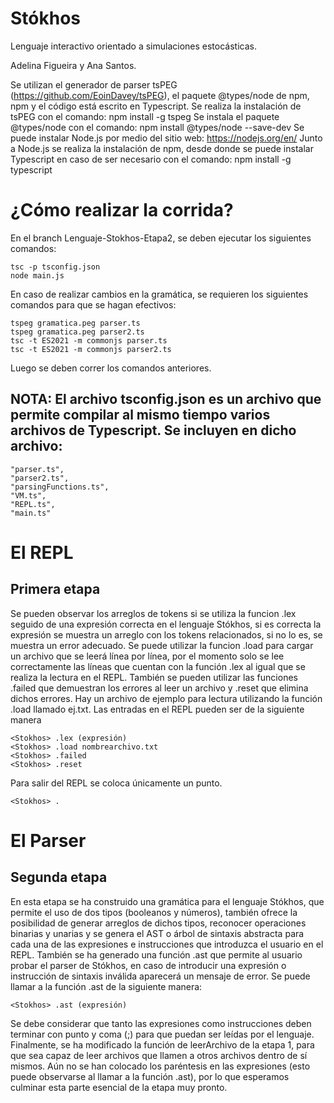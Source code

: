 # Stókhos
Lenguaje interactivo orientado a simulaciones estocásticas. 

Adelina Figueira y Ana Santos.

Se utilizan el generador de parser tsPEG (https://github.com/EoinDavey/tsPEG), el paquete @types/node de npm, npm y el código está escrito en Typescript.
Se realiza la instalación de tsPEG con el comando:  npm install -g tspeg
Se instala el paquete @types/node con el comando:  npm install @types/node --save-dev
Se puede instalar Node.js por medio del sitio web:  https://nodejs.org/en/
Junto a Node.js se realiza la instalación de npm, desde donde se puede instalar Typescript en caso de ser necesario con el comando: npm install -g typescript

# ¿Cómo realizar la corrida?
En el branch Lenguaje-Stokhos-Etapa2, se deben ejecutar los siguientes comandos:

    tsc -p tsconfig.json
    node main.js

En caso de realizar cambios en la gramática, se requieren los siguientes comandos para que se hagan efectivos:

    tspeg gramatica.peg parser.ts
    tspeg gramatica.peg parser2.ts
    tsc -t ES2021 -m commonjs parser.ts
    tsc -t ES2021 -m commonjs parser2.ts

Luego se deben correr los comandos anteriores.

## NOTA: El archivo tsconfig.json es un archivo que permite compilar al mismo tiempo varios archivos de Typescript. Se incluyen en dicho archivo:
    "parser.ts",
    "parser2.ts",
    "parsingFunctions.ts",
    "VM.ts",
    "REPL.ts",
    "main.ts"


# El REPL
## Primera etapa
Se pueden observar los arreglos de tokens si se utiliza la funcion .lex seguido de una expresión correcta en el lenguaje Stókhos, si es correcta la expresión se muestra un arreglo con los tokens relacionados, si no lo es, se muestra un error adecuado.
Se puede utilizar la funcion .load para cargar un archivo que se leerá línea por línea, por el momento solo se lee correctamente las líneas que cuentan con la función .lex al igual que se realiza la lectura en el REPL. También se pueden utilizar las funciones .failed que demuestran los errores al leer un archivo y .reset que elimina dichos errores.
Hay un archivo de ejemplo para lectura utilizando la función .load llamado ej.txt.
Las entradas en el REPL pueden ser de la siguiente manera

    <Stokhos> .lex (expresión)
    <Stokhos> .load nombrearchivo.txt
    <Stokhos> .failed
    <Stokhos> .reset

Para salir del REPL se coloca únicamente un punto.

    <Stokhos> .
    
# El Parser
## Segunda etapa
En esta etapa se ha construido una gramática para el lenguaje Stókhos, que permite el uso de dos tipos (booleanos y números), también ofrece la posibilidad de generar arreglos de dichos tipos, reconocer operaciones binarias y unarias y se genera el AST o árbol de sintaxis abstracta para cada una de las expresiones e instrucciones que introduzca el usuario en el REPL.
También se ha generado una función .ast que permite al usuario probar el parser de Stókhos, en caso de introducir una expresión o instrucción de sintaxis inválida aparecerá un mensaje de error.
Se puede llamar a la función .ast de la siguiente manera:
    
    <Stokhos> .ast (expresión)

Se debe considerar que tanto las expresiones como instrucciones deben terminar con punto y coma (;) para que puedan ser leídas por el lenguaje.
Finalmente, se ha modificado la función de leerArchivo de la etapa 1, para que sea capaz de leer archivos que llamen a otros archivos dentro de sí mismos.
Aún no se han colocado los paréntesis en las expresiones (esto puede observarse al llamar a la función .ast), por lo que esperamos culminar esta parte esencial de la etapa muy pronto.